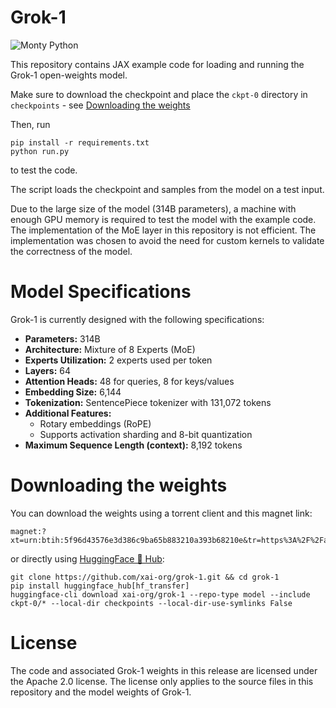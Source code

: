 # Grok-1

![Monty Python](https://media.licdn.com/dms/image/D4D12AQEIyPgnGXYuuw/article-cover_image-shrink_600_2000/0/1677823166060?e=2147483647&v=beta&t=3qhRRp6Ysk2nGKYEJSzvacTOTdgoiBFkvoQFwbVKKQs)

This repository contains JAX example code for loading and running the Grok-1 open-weights model.

Make sure to download the checkpoint and place the `ckpt-0` directory in `checkpoints` - see [Downloading the weights](#downloading-the-weights)

Then, run

```shell
pip install -r requirements.txt
python run.py
```

to test the code.

The script loads the checkpoint and samples from the model on a test input.

Due to the large size of the model (314B parameters), a machine with enough GPU memory is required to test the model with the example code.
The implementation of the MoE layer in this repository is not efficient. The implementation was chosen to avoid the need for custom kernels to validate the correctness of the model.

# Model Specifications

Grok-1 is currently designed with the following specifications:

- **Parameters:** 314B
- **Architecture:** Mixture of 8 Experts (MoE)
- **Experts Utilization:** 2 experts used per token
- **Layers:** 64
- **Attention Heads:** 48 for queries, 8 for keys/values
- **Embedding Size:** 6,144
- **Tokenization:** SentencePiece tokenizer with 131,072 tokens
- **Additional Features:**
  - Rotary embeddings (RoPE)
  - Supports activation sharding and 8-bit quantization
- **Maximum Sequence Length (context):** 8,192 tokens

# Downloading the weights

You can download the weights using a torrent client and this magnet link:

```
magnet:?xt=urn:btih:5f96d43576e3d386c9ba65b883210a393b68210e&tr=https%3A%2F%2Facademictorrents.com%2Fannounce.php&tr=udp%3A%2F%2Ftracker.coppersurfer.tk%3A6969&tr=udp%3A%2F%2Ftracker.opentrackr.org%3A1337%2Fannounce
```

or directly using [HuggingFace 🤗 Hub](https://huggingface.co/xai-org/grok-1):
```
git clone https://github.com/xai-org/grok-1.git && cd grok-1
pip install huggingface_hub[hf_transfer]
huggingface-cli download xai-org/grok-1 --repo-type model --include ckpt-0/* --local-dir checkpoints --local-dir-use-symlinks False
```

# License

The code and associated Grok-1 weights in this release are licensed under the
Apache 2.0 license. The license only applies to the source files in this
repository and the model weights of Grok-1.
